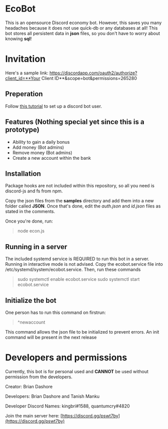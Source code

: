 # EcoBot
This is an opensource Discord economy bot. However, this saves you many headaches because it does not use quick-db or any databases at all! This bot stores all persistent data in **json** files, so you don't have to worry about knowing **sql**!

# Invitation
Here's a sample link: https://discordapp.com/oauth2/authorize?client_id=**Your Client ID**&scope=bot&permissions=265280

## Preperation
Follow [this tutorial](https://discordjs.guide/preparations/setting-up-a-bot-application.html#creating-your-bot) to set up a discord bot user.

## Features (Nothing special yet since this is a prototype)

 - Ability to gain a daily bonus
 - Add money (Bot admins)
 - Remove money (Bot admins)
 - Create a new account within the bank

## Installation
Package hooks are not included within this repository, so all you need is discord-js and fs from npm.

Copy the json files from the **samples** directory and add them into a new folder called **JSON**. Once that's done, edit the *auth.json* and *id.json* files as stated in the comments.

Once you're done, run:
> node econ.js

## Running in a server
The included systemd service is REQUIRED to run this bot in a server. Running in interactive mode is not advised. Copy the ecobot.service file into /etc/systemd/system/ecobot.service. Then, run these commands
> sudo systemctl enable ecobot.service
> sudo systemctl start ecobot.service

## Initialize the bot

One person has to run this command on firstrun:
> ^newaccount

This command allows the json file to be initialized to prevent errors. An init command will be present in the next release

# Developers and permissions
Currently, this bot is for personal used and **CANNOT** be used without permission from the developers.

Creator: Brian Dashore


Developers: Brian Dashore and Tanish Manku


Developer Discord Names: kingbri#1588, quantumcry#4820


Join the main server here: [https://discord.gg/pswt7by](https://discord.gg/pswt7by)
